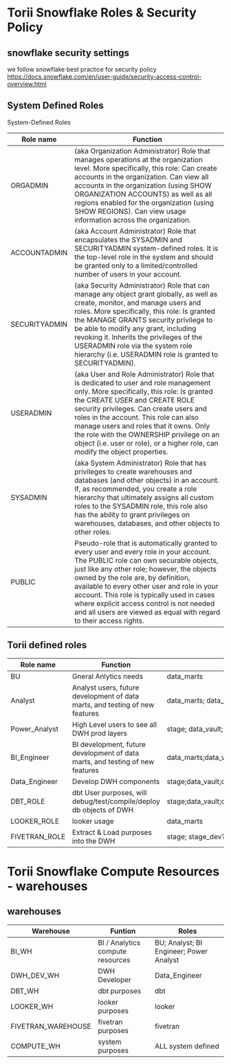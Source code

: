 # Torii Snowflake Roles & Security Policy

## snowflake security settings
we follow snowflake best practice for security policy
https://docs.snowflake.com/en/user-guide/security-access-control-overview.html

## System Defined Roles
System-Defined Roles

| Role name     | Function                                                                                                                                                                                                                                                                                                                                                                                                                               |
|---------------|----------------------------------------------------------------------------------------------------------------------------------------------------------------------------------------------------------------------------------------------------------------------------------------------------------------------------------------------------------------------------------------------------------------------------------------|
| ORGADMIN      | (aka Organization Administrator) Role that manages operations at the organization level. More specifically, this role: Can create accounts in the organization. Can view all accounts in the organization (using SHOW ORGANIZATION ACCOUNTS) as well as all regions enabled for the organization (using SHOW REGIONS). Can view usage information across the organization.                                                             |
| ACCOUNTADMIN  | (aka Account Administrator) Role that encapsulates the SYSADMIN and SECURITYADMIN system-defined roles. It is the top-level role in the system and should be granted only to a limited/controlled number of users in your account.                                                                                                                                                                                                     |
| SECURITYADMIN | (aka Security Administrator) Role that can manage any object grant globally, as well as create, monitor, and manage users and roles. More specifically, this role: Is granted the MANAGE GRANTS security privilege to be able to modify any grant, including revoking it. Inherits the privileges of the USERADMIN role via the system role hierarchy (i.e. USERADMIN role is granted to SECURITYADMIN).                               |
| USERADMIN     | (aka User and Role Administrator) Role that is dedicated to user and role management only. More specifically, this role: Is granted the CREATE USER and CREATE ROLE security privileges. Can create users and roles in the account. This role can also manage users and roles that it owns. Only the role with the OWNERSHIP privilege on an object (i.e. user or role), or a higher role, can modify the object properties.           |
| SYSADMIN      | (aka System Administrator) Role that has privileges to create warehouses and databases (and other objects) in an account. If, as recommended, you create a role hierarchy that ultimately assigns all custom roles to the SYSADMIN role, this role also has the ability to grant privileges on warehouses, databases, and other objects to other roles.                                                                                |
| PUBLIC        | Pseudo-role that is automatically granted to every user and every role in your account. The PUBLIC role can own securable objects, just like any other role; however, the objects owned by the role are, by definition, available to every other user and role in your account. This role is typically used in cases where explicit access control is not needed and all users are viewed as equal with regard to their access rights. |

## Torii defined roles

| Role name     | Function                                                                     | db Acess                                                           | Permission Type                                     |
|---------------|------------------------------------------------------------------------------|--------------------------------------------------------------------|-----------------------------------------------------|
| BU            | Gneral Anlytics needs| data_marts                                                         | Read Only                                           |
| Analyst       | Analyst users, future development of data marts, and testing of new features | data_marts; data_marts_dev    | Read Only (future development ability);Read Only    |
| Power_Analyst |High Level users to see all DWH prod layers| stage; data_vault; data_marts                                      | Read Only                                           |
| BI_Engineer   | BI development, future development of data marts, and testing of new features| data_marts;data_vault.biz; data_marts_dev;data_vault_dev.biz_dev                  | Read Only (future development ability);Read Only    |
| Data_Engineer | Develop DWH components| stage;data_vault;data_marts;stage_dev;data_vault_dev;data_marts_dev | Read Only |
| DBT_ROLE      | dbt User purposes, will debug/test/compile/deploy db objects of DWH| stage;data_vault;data_marts;stage_dev;data_vault_dev;data_marts_dev | read/delete/update                                  |
| LOOKER_ROLE   | looker usage| data_marts                                                         | Read Only                                           |
| FIVETRAN_ROLE | Extract & Load purposes into the DWH| stage; stage_dev?                                                  | create/update/delete                                | 

# Torii Snowflake Compute Resources - warehouses

## warehouses

| Warehouse        | Funtion | Roles                                   |
|------------------|--------|-----------------------------------------|
| BI_WH            |BI / Analytics compute resources| BU; Analyst; BI Engineer; Power Analyst |
| DWH_DEV_WH       |DWH Developer| Data_Engineer                            |
| DBT_WH           |dbt purposes| dbt                                     |
| LOOKER_WH       |looker purposes| looker                                  |
| FIVETRAN_WAREHOUSE |fivetran purposes| fivetran                                |
| COMPUTE_WH          |system purposes| ALL system defined                      |
